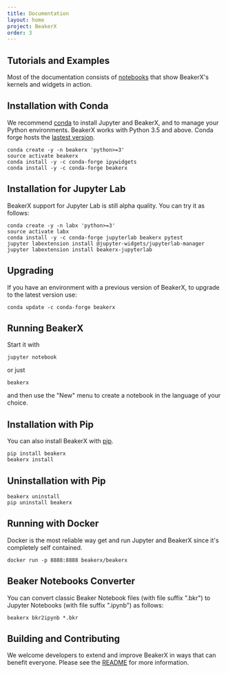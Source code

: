 ```yaml
---
title: Documentation
layout: home
project: BeakerX
order: 3
---
```


## Tutorials and Examples

Most of the documentation consists of
[notebooks](http://nbviewer.jupyter.org/github/twosigma/beakerx/blob/master/StartHere.ipynb)
that show BeakerX's kernels and widgets in action.

## Installation with Conda

We recommend [conda](https://www.anaconda.com/download/) to install
Jupyter and BeakerX, and to manage your Python environments.  BeakerX
works with Python 3.5 and above.  Conda forge hosts the [lastest
version](https://anaconda.org/conda-forge/beakerx).

```
conda create -y -n beakerx 'python>=3'
source activate beakerx
conda install -y -c conda-forge ipywidgets
conda install -y -c conda-forge beakerx
```

## Installation for Jupyter Lab

BeakerX support for Jupyter Lab is still alpha quality.
You can try it as follows:

```
conda create -y -n labx 'python>=3'
source activate labx
conda install -y -c conda-forge jupyterlab beakerx pytest
jupyter labextension install @jupyter-widgets/jupyterlab-manager
jupyter labextension install beakerx-jupyterlab
```

## Upgrading

If you have an environment with a previous version of BeakerX, to
upgrade to the latest version use:
```
conda update -c conda-forge beakerx
```

## Running BeakerX

Start it with
```
jupyter notebook
```
or just
```
beakerx
```
and then use the "New" menu to create a notebook in the language of your choice.

## Installation with Pip

You can also install BeakerX with [pip](https://pypi.python.org/pypi/pip).

```
pip install beakerx
beakerx install
```

## Uninstallation with Pip

```
beakerx uninstall
pip uninstall beakerx
```

## Running with Docker

Docker is the most reliable way get and run Jupyter and BeakerX since it's completely self contained.

```
docker run -p 8888:8888 beakerx/beakerx
```

## Beaker Notebooks Converter

You can convert classic Beaker Notebook files (with file suffix
".bkr") to Jupyter Notebooks (with file suffix ".ipynb") as follows:

```
beakerx bkr2ipynb *.bkr
```

## Building and Contributing

We welcome developers to extend and improve BeakerX in ways that can
benefit everyone.  Please see the
[README](https://github.com/twosigma/beakerx) for more information.
